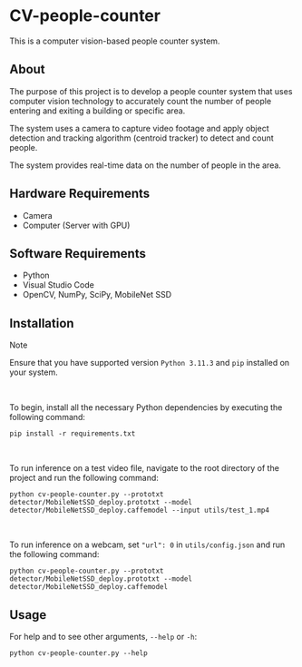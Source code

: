# CV-people-counter

This is a computer vision-based people counter system.

## About

The purpose of this project is to develop a people counter system that uses computer vision technology to accurately count the number of people entering and exiting a building or specific area.

The system uses a camera to capture video footage and apply object detection and tracking algorithm (centroid tracker) to detect and count people.

The system provides real-time data on the number of people in the area.

## Hardware Requirements

- Camera
- Computer (Server with GPU)

## Software Requirements

- Python
- Visual Studio Code
- OpenCV, NumPy, SciPy, MobileNet SSD

## Installation

> [!NOTE]
> Ensure that you have supported version `Python 3.11.3` and `pip` installed on your system.
<br />

To begin, install all the necessary Python dependencies by executing the following command:

```
pip install -r requirements.txt
```
<br />
 
To run inference on a test video file, navigate to the root directory of the project and run the following command:

```
python cv-people-counter.py --prototxt detector/MobileNetSSD_deploy.prototxt --model detector/MobileNetSSD_deploy.caffemodel --input utils/test_1.mp4
```
<br />

To run inference on a webcam, set `"url": 0` in `utils/config.json` and run the following command:

```
python cv-people-counter.py --prototxt detector/MobileNetSSD_deploy.prototxt --model detector/MobileNetSSD_deploy.caffemodel
```

## Usage

For help and to see other arguments, `--help` or `-h`:

```
python cv-people-counter.py --help
```

